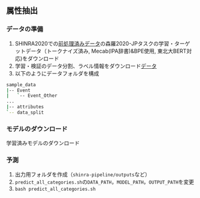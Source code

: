 ## 属性抽出
### データの準備
1. SHINRA2020での[前処理済みデータ](http://shinra-project.info/shinra2020jp/data_download/)の森羅2020-JPタスクの学習・ターゲットデータ（トークナイズ済み, Mecab(IPA辞書)&BPE使用, 東北大BERT対応)をダウンロード
2. 学習・検証のデータ分割、ラベル情報をダウンロード[データ](https://drive.google.com/drive/folders/1WfzIut-f4ka_5ToyTtVRbtff92tQst63?usp=sharing)
3. 以下のようにデータフォルダを構成
```bash
sample_data
|-- Event
|   `-- Event_Other
...
|-- attributes
`-- data_split
```

### モデルのダウンロード
学習済みモデルのダウンロード

### 予測
1. 出力用フォルダを作成（`shinra-pipeline/outputs`など）
2. `predict_all_categories.sh`の`DATA_PATH`，`MODEL_PATH`，`OUTPUT_PATH`を変更
3. `bash predict_all_categories.sh`